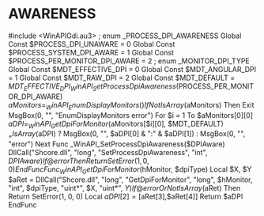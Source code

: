# AWARENESS
#include &lt;WinAPIGdi.au3>  ; enum _PROCESS_DPI_AWARENESS Global Const $PROCESS_DPI_UNAWARE = 0 Global Const $PROCESS_SYSTEM_DPI_AWARE = 1 Global Const $PROCESS_PER_MONITOR_DPI_AWARE = 2  ; enum _MONITOR_DPI_TYPE Global Const $MDT_EFFECTIVE_DPI = 0 Global Const $MDT_ANGULAR_DPI = 1 Global Const $MDT_RAW_DPI = 2 Global Const $MDT_DEFAULT = $MDT_EFFECTIVE_DPI  _WinAPI_SetProcessDpiAwareness($PROCESS_PER_MONITOR_DPI_AWARE)  $aMonitors = _WinAPI_EnumDisplayMonitors() If Not IsArray($aMonitors) Then Exit MsgBox(0, "", "EnumDisplayMonitors error")  For $i = 1 To $aMonitors[0][0]   $aDPI = _WinAPI_GetDpiForMonitor($aMonitors[$i][0], $MDT_DEFAULT)   $_ = IsArray($aDPI) ? MsgBox(0, "", $aDPI[0] &amp; ":" &amp; $aDPI[1]) : MsgBox(0, "", "error") Next  Func _WinAPI_SetProcessDpiAwareness($DPIAware)   DllCall("Shcore.dll", "long", "SetProcessDpiAwareness", "int", $DPIAware)   If @error Then Return SetError(1, 0, 0) EndFunc  Func _WinAPI_GetDpiForMonitor($hMonitor, $dpiType)   Local $X, $Y   $aRet = DllCall("Shcore.dll", "long", "GetDpiForMonitor", "long", $hMonitor, "int", $dpiType, "uint*", $X, "uint*", $Y)   If @error Or Not IsArray($aRet) Then Return SetError(1, 0, 0)   Local $aDPI[2] = [$aRet[3],$aRet[4]]   Return $aDPI EndFunc
